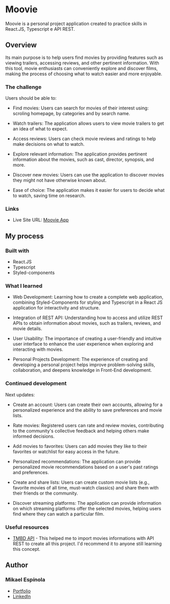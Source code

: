 # Moovie

Moovie is a personal project application created to practice skills in React.JS, Typescript e API REST.

## Overview

Its main purpose is to help users find movies by providing features such as viewing trailers, accessing reviews, and other pertinent information. With this tool, movie enthusiasts can conveniently explore and discover films, making the process of choosing what to watch easier and more enjoyable.

### The challenge

Users should be able to:

- Find movies: Users can search for movies of their interest using: scroling homepage, by categories and by search name.

- Watch trailers: The application allows users to view movie trailers to get an idea of what to expect.

- Access reviews: Users can check movie reviews and ratings to help make decisions on what to watch.

- Explore relevant information: The application provides pertinent information about the movies, such as cast, director, synopsis, and more.

- Discover new movies: Users can use the application to discover movies they might not have otherwise known about.

- Ease of choice: The application makes it easier for users to decide what to watch, saving time on research.

### Links

- Live Site URL: [Moovie App](https://mikael-espinola.github.io/moovie-v1/)

## My process

### Built with

- React.JS
- Typescript
- Styled-components

### What I learned

- Web Development: Learning how to create a complete web application, combining Styled-Components for styling and Typescript in a React JS application for interactivity and structure.

- Integration of REST API: Understanding how to access and utilize REST APIs to obtain information about movies, such as trailers, reviews, and movie details.

- User Usability: The importance of creating a user-friendly and intuitive user interface to enhance the user experience when exploring and interacting with movies.

- Personal Projects Development: The experience of creating and developing a personal project helps improve problem-solving skills, collaboration, and deepens knowledge in Front-End development.

### Continued development

Next updates:

- Create an account: Users can create their own accounts, allowing for a personalized experience and the ability to save preferences and movie lists.

- Rate movies: Registered users can rate and review movies, contributing to the community's collective feedback and helping others make informed decisions.

- Add movies to favorites: Users can add movies they like to their favorites or watchlist for easy access in the future.

- Personalized recommendations: The application can provide personalized movie recommendations based on a user's past ratings and preferences.

- Create and share lists: Users can create custom movie lists (e.g., favorite movies of all time, must-watch classics) and share them with their friends or the community.

- Discover streaming platforms: The application can provide information on which streaming platforms offer the selected movies, helping users find where they can watch a particular film.

### Useful resources

- [TMBD API](https://developer.themoviedb.org/docs) - This helped me to import movies informations with API REST to create all this project. I'd recommend it to anyone still learning this concept.

## Author

### Mikael Espínola

- [Portfolio](https://mikaelespinola.vercel.app/)
- [LinkedIn](https://www.linkedin.com/in/mikaelespinola)
